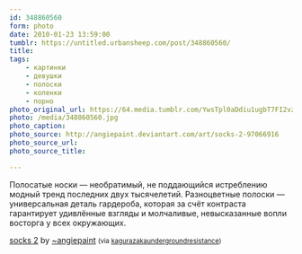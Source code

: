 ```yaml
---
id: 348860560
form: photo
date: 2010-01-23 13:59:00
tumblr: https://untitled.urbansheep.com/post/348860560/
title:
tags:
    - картинки
    - девушки
    - полоски
    - коленки
    - порно
photo_original_url: https://64.media.tumblr.com/YwsTpl0aDdiu1ugbT7FI2vzg_640.jpg
photo: /media/348860560.jpg
photo_caption: 
photo_source: http://angiepaint.deviantart.com/art/socks-2-97066916
photo_source_url:
photo_source_title:

---
```


<p>Полосатые носки — необратимый, не поддающийся истреблению модный тренд последних двух тысячелетий. Разноцветные полоски — универсальная деталь гардероба, которая за счёт контраста гарантирует удивлённые взгляды и молчаливые, невысказанные вопли восторга у всех окружающих.</p>
<p><a title="Socks 2" href="http://angiepaint.deviantart.com/art/socks-2-97066916">socks 2</a> by <a href="http://angiepaint.deviantart.com/">~angiepaint</a> <small>(via <a href="http://kagurazakaundergroundresistance.tumblr.com/post/348718020">kagurazakaundergroundresistance</a>)</small></p>
